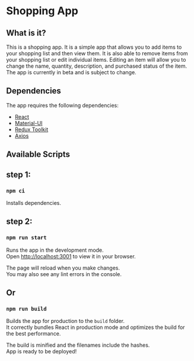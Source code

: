 # Shopping App
## What is it?
This is a shopping app. It is a simple app that allows you to add items to your shopping list and then view them. It is also able to remove items from your shopping list or edit individual items. Editing an item will allow you to change the name, quantity, description, and purchased status of the item. The app is currently in beta and is subject to change.

## Dependencies
The app requires the following dependencies:
 * [React](https://reactjs.org/)
 * [Material-UI](https://material-ui.com/)
 * [Redux Toolkit](https://redux-toolkit.js.org/)
 * [Axios](https://www.npmjs.com/package/axios)

## Available Scripts
## step 1:
### `npm ci`
Installs dependencies.
## step 2:
### `npm run start`

Runs the app in the development mode.\
Open [http://localhost:3001](http://localhost:3001) to view it in your browser.

The page will reload when you make changes.\
You may also see any lint errors in the console.

## Or
### `npm run build`

Builds the app for production to the `build` folder.\
It correctly bundles React in production mode and optimizes the build for the best performance.

The build is minified and the filenames include the hashes.\
App is ready to be deployed!
